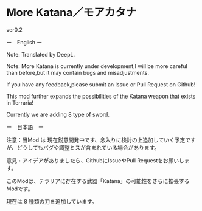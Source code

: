 # More Katana／モアカタナ

ver0.2

<p>ー　English ー</p>
<p>Note: Translated by DeepL.</p>
<p>Note: More Katana is currently under development,I will be more careful than before,but it may contain bugs and misadjustments.</p>
<p>If you have any feedback,please submit an Issue or Pull Request on Github!</p>

<p>This mod further expands the possibilities of the Katana weapon that exists in Terraria!</p>

<p>Currently we are adding 8 type of sword.</p>

<p>ー　日本語　ー</p>
<p>注意：当Mod は 現在鋭意開発中です、念入りに検討の上追加していく予定ですが、どうしてもバグや調整ミスが含まれている場合があります。</p>
<p>意見・アイデアがありましたら、GithubにIssueやPull Requestをお願いします。</p>

<p>このModは、テラリアに存在する武器「Katana」の可能性をさらに拡張するModです。</p>

<p>現在は 8 種類の刀を追加しています。</p>
